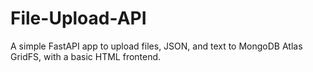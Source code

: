 # File-Upload-API
A simple FastAPI app to upload files, JSON, and text to MongoDB Atlas GridFS, with a basic HTML frontend.

